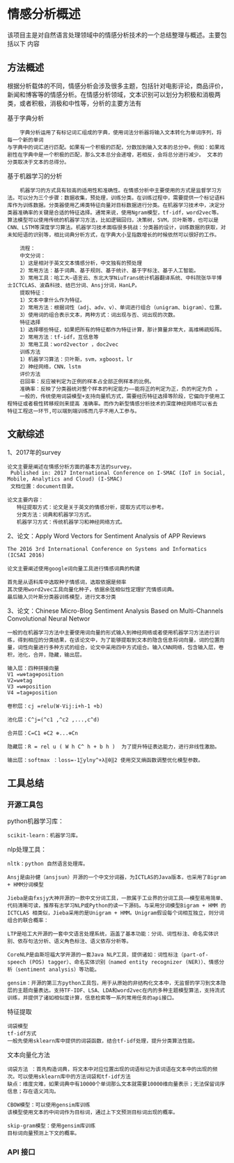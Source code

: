 # 情感分析概述

该项目主是对自然语言处理领域中的情感分析技术的一个总结整理与概述。主要包括以下
内容

## 方法概述
根据分析载体的不同，情感分析会涉及很多主题，包括针对电影评论，商品评价，新闻和博客等的情感分析。在情感分析领域，文本识别可以划分为积极和消极两类，或者积极，消极和中性等，分析的主要方法有  

基于字典分析

        字典分析运用了有标记词汇组成的字典，使用词法分析器将输入文本转化为单词序列，将每一个新的单词  
	与字典中的词汇进行匹配。如果有一个积极的匹配，分数加到输入文本的总分中。例如：如果戏剧性在字典中是一个积极的匹配，那么文本总分会递增，若相反，会将总分进行减少。 文本的分类取决于文本的总得分。

基于机器学习的分析

        机器学习的方式具有较高的适用性和准确性。在情感分析中主要使用的方式是监督学习方法。可以分为三个步骤：数据收集，预处理，训练分类。在训练过程中，需要提供一个标记语料库作为训练数据。分类器使用乙烯类特征向量对目标数据进行分类。在机器学习技术中，决定分类器准确率的关键是合适的特征选择。通常来说，使用Ngram模型，tf-idf，word2vec等。算法模型可以使用传统的机器学习方法，比如逻辑回归，决策树，SVM，贝叶斯等，也可以是CNN、LSTM等深度学习算法。机器学习技术面临很多挑战：分类器的设计，训练数据的获取，对未知短语的识别等，相比词典分析方式，在字典大小呈指数增长的时候依然可以很好的工作。 
        
        流程：
        中文分词：
        1）这是相对于英文文本情感分析，中文独有的预处理
        2）常用方法：基于词典、基于规则、基于统计、基于字标注、基于人工智能。
        3）常用工具：哈工大—语言云、东北大学NiuTrans统计机器翻译系统、中科院张华平博士ICTCLAS、波森科技、结巴分词、Ansj分词，HanLP。
        提取特征：
        1）文本中拿什么作为特征。
        2）常用方法：根据词性（adj、adv、v）、单词进行组合（unigram、bigram）、位置。
        3）使用词的组合表示文本，两种方式：词出现与否、词出现的次数。
        特征选择
        1）选择哪些特征，如果把所有的特征都作为特征计算，那计算量非常大，高维稀疏矩阵。
        2）常用方法：tf-idf，互信息等
        3）常用工具：word2vector ，doc2vec
        训练方法
        1）机器学习算法：贝叶斯，svm，xgboost，lr
        2）神经网络，CNN，lstm
        评价方法
        召回率：反应被判定为正例的样本占全部正例样本的比例。
        准确率：反映了分类器统对整个样本的判定能力——能将正的判定为正，负的判定为负 。
        一般的，传统使用词袋模型+支持向量机方式，需要经历特征选择等阶段，它偏向于使用工程特征或者极性转移规则来提高 准确率。而作为新型情感分析技术的深度神经网络可以省去         特征工程这一环节,可以端到端训练而几乎不用人工参与。



## 文献综述

1、2017年的survey  

    论文主要是阐述在情感分析方面的基本方法的survey。  
     Published in: 2017 International Conference on I-SMAC (IoT in Social, Mobile, Analytics and Cloud) (I-SMAC)
     文档位置：document目录。

    论文主要内容：
       特征提取方式：论文是关于英文的情感分析，提取方式可以参考。  
       分类方法：词典和机器学习方式。  
       机器学习方式：传统机器学习和神经网络方式。
         
2、论文：Apply Word Vectors for Sentiment Analysis of APP Reviews

    The 2016 3rd International Conference on Systems and Informatics (ICSAI 2016)

    论文主要阐述使用google词向量工具进行情感词典的构建
    
    首先是从语料库中选取种子情感词，选取依据是频率
    其次使用word2vec工具向量化种子，依据余弦相似性定理扩充情感词典。
    最后输入贝叶斯分类器训练模型，进行文本分类

3、论文：Chinese Micro-Blog Sentiment Analysis Based on Multi-Channels Convolutional Neural Networ

    一般的在机器学习方法中主要使用词向量的形式输入到神经网络或者使用机器学习方法进行训练，得到相应的分类结果，在该论文中，为了能够提取到文本的隐含信息将词向量，词的位置向量，词性向量进行多种方式的组合，论文中采用四中方式组合。输入CNN网络，包含输入层，卷积，池化，合并，隐藏，输出层。

    输入层：四种拼接向量
    V1 =w⊕tag⊕position
    V2=w⊕tag
    V3 =w⊕position
    V4 =tag⊕position
    
    卷积层：cj =relu(W·Vij:i+h-1 +b)

    池化层：C^j=(^c1 ,^c2 ,...,c^d)

    合并层：C=C1 ⊕C2 ⊕...⊕Cn 

    隐藏层：R = rel u ( W h C^ h + b h )  为了提升特征表达能力，进行非线性激励。
    
    输出层：softmax ：loss=-1∑ylny^+λ‖θ‖2 使用交叉熵函数调整优化模型参数。



   	  
## 工具总结

### 开源工具包

python机器学习库：  

    scikit-learn：机器学习库。 

nlp处理工具：  

    nltk：python 自然语言处理库。 

    Ansj是由孙健（ansjsun）开源的一个中文分词器，为ICTLAS的Java版本，也采用了Bigram + HMM分词模型  

    Jieba是由fxsjy大神开源的一款中文分词工具，一款属于工业界的分词工具——模型易用简单、代码清晰可读，推荐有志学习NLP或Python的读一下源码。与采用分词模型Bigram + HMM 的ICTCLAS 相类似，Jieba采用的是Unigram + HMM。Unigram假设每个词相互独立，则分词组合的联合概率： 

    LTP是哈工大开源的一套中文语言处理系统，涵盖了基本功能：分词、词性标注、命名实体识别、依存句法分析、语义角色标注、语义依存分析等。  

    CoreNLP是由斯坦福大学开源的一套Java NLP工具，提供诸如：词性标注（part-of-speech (POS) tagger）、命名实体识别（named entity recognizer (NER)）、情感分析（sentiment analysis）等功能。 

    gensim：开源的第三方python工具包，用于从原始的非结构化文本中，无监督的学习到文本隐层的主题向量表达。支持TF-IDF、LSA、LDA和word2vec在内的多种主题模型算法，支持流式训练，并提供了诸如相似度计算，信息检索等一系列常用任务的api接口。  

特征提取

    词袋模型
    tf-idf方式
    一般先使用sklearn库中提供的词袋函数，结合tf-idf处理，提升分类算法性能。

文本向量化方法

    词袋方法 ：首先构造词典，将文本中对应位置出现的词语标记为该词语在文本中的出现的频次。可以使用sklearn库中的方法词袋和tf-idf方法
    缺点：维度灾难，如果词典中有10000个单词那么文本就需要10000维向量表示；无法保留词序信息；存在语义鸿沟。
    
    CBOW模型：可以使用gensim库训练
    该模型使用文本的中间词作为目标词，通过上下文预测目标词出现的概率。

    skip-gram模型：使用gensim库训练
    目标词向量预测上下文的概率。


   
###  API 接口
